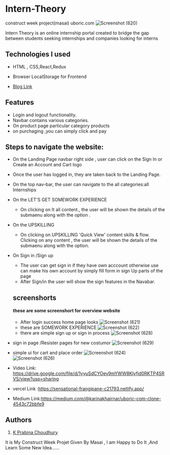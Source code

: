 # Intern-Theory
construct week project(masai) uboric.com
![Screenshot (620)](https://user-images.githubusercontent.com/99638485/174229390-49c58197-e79b-4edd-9c88-640057742865.png)

Intern Theory is an online internship portal created to bridge the gap between students seeking internships and companies looking for interns
## Technologies I used
<!-- <hr> -->
- HTML , CSS,React,Redux
- Browser LocalStorage for Frontend

- [Blog Link](https://medium.com/@chandutheruler3/technology-workforce-development-website-clone-ad865a7a8ebc)


## Features 
<!-- --- -->
- Login and logout functionality.
- Navbar contains various categories.
- On product page particular category products 
- on purchaging ,you can simply click and pay

## Steps to navigate the website:
<!-- <hr> -->
- On the Landing Page navbar right side , user can click on the Sign In or Create an Account and Cart logo
- Once the user has logged in, they are taken back to the Landing Page.
- On the top nav-bar, the user can navigate to the all categories:all Internships
- On the LET'S GET SOMEWORK EXPERIENCE
  - On clicking on It all content., the user will be shown the details of the submaenu along with the option .
- On the UPSKILLING
  - On clicking on UPSKILLING 'Quick View'  content skills & flow. Clicking on any content , the user will be shown the details of the submaenu along with the option.
- On Sign in /Sign up  
  - The user can get sign in if they have own acccount otherwise use can make his own account by simply fill form in sign Up parts of the page
  - After Sign/in the user will show the sign features in the Navabar.
  ## screenshorts
  #### these are some screenshort for overview website
  -  After login success home page looks
  ![Screenshot (621)](https://user-images.githubusercontent.com/99638485/174229777-f86223ee-f547-4135-b4ae-295ed58057c7.png)
  - these are  SOMEWORK EXPERIENCE
 ![Screenshot (622)](https://user-images.githubusercontent.com/99638485/174229861-61a4cb76-b7d1-4c8f-af04-cb9055646a32.png)
  - there are simple sign up or sign in process
![Screenshot (628)](https://user-images.githubusercontent.com/99638485/174230052-02ce1487-2c5a-49a6-b37e-cbaa51252217.png)
 - sign in page /Resister pages for new costumor
![Screenshot (629)](https://user-images.githubusercontent.com/99638485/174230134-c548ba1e-d37f-4067-8ed2-2ebff0adade9.png)
  - simple ui for cart and place order
![Screenshot (624)](https://user-images.githubusercontent.com/99638485/174230182-32bf4a7c-615e-42bd-8ee2-912a88a3d823.png)
![Screenshot (626)](https://user-images.githubusercontent.com/99638485/174230221-7d6f5b18-9fb4-4216-ab0e-f0d8ca7528e4.png)

   - Video Link: https://drive.google.com/file/d/1yyuSdCYOey9mYWW8Klyfjd0RKTP4SRVS/view?usp=sharing
   - vercel Link :https://sensational-frangipane-c21793.netlify.app/
   - Medium Link:https://medium.com/@karinakhairnar/uboric-com-clone-4543c72bbfe9
   
   ## Authors

  
  1. [ K Prabina Choudhury](https://github.com/Prabin8144) 
  
  
  It is My Construct Week Projet Given By Masai , I am Happy to Do It ,And Learn Some New Idea......
  



